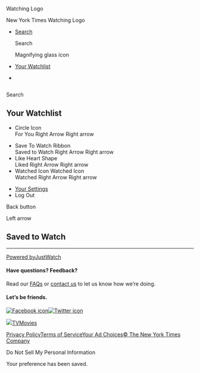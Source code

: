<div id="react-root">

<div data-reactroot="" data-reactid="1" data-react-checksum="-1096954885">

<div class="App__app" data-reactid="2">

[](/watching)

<div class="NavBar__watchingLogo" data-reactid="5">

Watching Logo

New York Times Watching Logo

</div>

  - [<span class="NavBar__visibleDesktop" data-reactid="24">Search</span>](/watching/search)
    
    <div class="NavBar__visibleMobile" data-reactid="25">
    
    <div class="NavSearchIcon__navSearchIcon" data-reactid="26">
    
    Search
    
    Magnifying glass icon
    
    </div>
    
    </div>

  - <span data-reactid="33">[Your Watchlist](/watching/watchlist)</span>
    
    <div class="NavBar__navBarSubHead" data-reactid="36">
    
    </div>

  - 

<div role="main" data-reactid="41">

<div class="NavSearch__navSearch" data-reactid="42">

<div class="NavSearchAutocomplete__autocompleteAndButton" data-reactid="44">

<div class="NavSearchAutocomplete__inputWrapper" style="display:inline-block;" data-reactid="45">

</div>

</div>

Search

</div>

<div data-reactid="48">

<div class="WatchlistPage__watchlistPage" data-reactid="50">

<div class="WatchlistPage__watchlistPageContainer container" data-reactid="51">

<div class="WatchlistPage__watchlistMenuContainer" data-reactid="52">

<div class="WatchlistMenu__watchlistNavMenu WatchlistMenu__visibleMenu" data-reactid="53">

<div class="WatchlistMenu__watchlistMenuHeader" data-reactid="54">

## Your Watchlist

</div>

  - [<span class="WatchlistMenu__iconContainer" data-reactid="59"></span>](/watching/watchlist/foryou)
    <div class="_sharedIconStyles__SVGiconContainer" data-reactid="60">
    Circle Icon
    </div>
    For You
    Right Arrow
    Right arrow

<!-- end list -->

  - [<span class="WatchlistMenu__iconContainer" data-reactid="77"></span>](/watching/watchlist)
    <div class="_sharedIconStyles__SVGiconContainer" data-reactid="78">
    Save To Watch
    Ribbon
    </div>
    Saved to Watch
    Right Arrow
    Right arrow
  - [<span class="WatchlistMenu__iconContainer" data-reactid="95"></span>](/watching/watchlist/liked)
    <div class="_sharedIconStyles__SVGiconContainer" data-reactid="96">
    Like
    Heart Shape
    </div>
    Liked
    Right Arrow
    Right arrow
  - [<span class="WatchlistMenu__iconContainer" data-reactid="113"></span>](/watching/watchlist/watched)
    <div class="_sharedIconStyles__SVGiconContainer" data-reactid="114">
    Watched Icon
    Watched Icon
    </div>
    Watched
    Right Arrow
    Right arrow

<!-- end list -->

  - [Your Settings](/watching/settings)
  - Log Out

</div>

</div>

<div class="WatchlistPage__watchlistContentContainer WatchlistPage__visible-medium-screens" data-reactid="132">

<div class="WatchlistPage__watchlistHeader" data-reactid="133">

Back button

Left arrow

## Saved to Watch

</div>

<div class="WatchlistItems__cardGrid container" data-reactid="143">

<div class="WatchlistItems__watchlistCardGridRow row" data-reactid="144">

</div>

<div class="row" data-reactid="145">

<div class="ShowMore__showMore" data-reactid="146">

</div>

</div>

</div>

</div>

</div>

-----

<div class="container" data-reactid="148">

<div class="GWIAttribution__watchNowPoweredBy" data-reactid="149">

[Powered
by<span data-reactid="152">JustWatch</span>](https://www.gowatchit.com)

</div>

</div>

</div>

</div>

</div>

<div class="container" data-reactid="155">

<div class="row" data-reactid="156">

<div class="col-sm-6" data-reactid="157">

<div class="section Footer__footerBlock" data-reactid="158">

#### Have questions? Feedback?

<div class="Footer__promptSubtitle" data-reactid="160">

Read our [FAQs](//www.nytimes.com/2017/01/10/watching/faq.html "faq") or
[contact us](mailto:watchingcare@nytimes.com) to let us know how we’re
doing.

</div>

</div>

</div>

<div class="col-sm-6" data-reactid="167">

<div class="section Footer__footerBlock" data-reactid="168">

#### Let’s be friends.

<div class="Footer__social" data-reactid="170">

[![Facebook
icon](/watching/assets/web/img/footer_facebook_icon.48f8f0ac.svg)](https://www.facebook.com/nytwatching/ "facebook")[![Twitter
icon](/watching/assets/web/img/footer_twitter_icon.f138d306.svg)](https://twitter.com/watching "twitter")

</div>

</div>

</div>

</div>

</div>

<div class="container-fluid" data-reactid="175">

<div class="Footer__footerLinks" data-reactid="176">

<div class="row" data-reactid="177">

<div class="col-lg-6 col-md-12 col-sm-12" data-reactid="178">

<div class="Footer__bottomLinksLeft" data-reactid="179">

<span data-reactid="180">[![](/watching/assets/web/img/the-new-york-times.c0889830.svg)](//www.nytimes.com)</span><span data-reactid="183">[TV](//www.nytimes.com/section/arts/television)</span><span data-reactid="185">[Movies](//www.nytimes.com/section/movies)</span>

</div>

</div>

<div class="col-lg-6 col-md-12 col-sm-12" data-reactid="187">

<div class="Footer__bottomLinksRight" data-reactid="188">

<span data-reactid="189">[Privacy
Policy](//www.nytimes.com/content/help/rights/privacy/policy/privacy-policy.html)</span><span data-reactid="191">[Terms
of
Service](//www.nytimes.com/content/help/rights/terms/terms-of-service.html)</span><span data-reactid="193">[Your
Ad
Choices](//www.nytimes.com/content/help/rights/privacy/policy/privacy-policy.html#pp)</span><span data-reactid="195">[©
The New York Times Company](http://www.nytco.com/)</span>

</div>

</div>

<div data-reactid="197">

<span class="Footer__ccpa" data-reactid="198"><span>Do Not Sell My
Personal Information</span></span>

</div>

<div class="Snackbar__snackbar Snackbar__fadeOut" data-reactid="200">

<div class="Snackbar__content" role="status" data-reactid="201">

Your preference has been saved.

</div>

</div>

</div>

</div>

</div>

</div>

</div>

</div>
